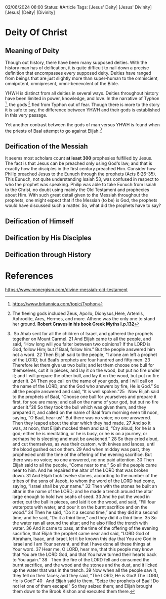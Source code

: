 


02/06/2024 06:00
Status: #Article
Tags: [Jesus' Deity]  [Jesus' Divinity]  [Jesus]  [Deity]  [Divinity]


# Deity Of Christ

## Meaning of Deity


Though out history, there have been many supposed deities. With the history man has of deification,
it is quite difficult to nail down a precise definition that encompasses every supposed deity.
Deities have ranged from beings that are just slightly more than super-human to the omniscient,
omnipotent, omnipresent, omni-benevolent of the Bible. 

YHWH is distinct from all deities in several ways. Deities throughout history have been limited in
power, knowledge, and love. In the narrative of Typhon [^1], the gods [^2] fled from Typhon out of
fear. Though there is more to the story it is safe to say, the difference between YHWH and their
gods is established in this very passage.

Yet another contrast between the gods of man versus YHWH is found when the priests of Baal attempt
to go against Elijah [^1 Kings 18]



## Deification of the Messiah 

It seems most scholars count **at least 300** prophesies fulfilled by Jesus. The fact is that Jesus
can be preached only using God's law; and that is exactly how the disciples in the first century
preached Him. Consider how Philip preached Jesus to the Eunuch through the prophets (Acts 8:26-35).
This Eunuch, not quite understanding Isaiah 53, was confused in respect to who the prophet was
speaking. Philip was able to take Eunuch from Isaiah to the Christ, no doubt using mainly the Old
Testament and prophecies about Him. With such great detail given to the Messiah throughout the
prophets, one might expect that if the Messiah (to be) is God, the prophets would have discussed
such a matter. So, what did the prophets have to say?




## Deification of Himself

## Deification by His Disciples

## Deification through History



# References

https://www.monergism.com/divine-messiah-old-testament

[^1]: https://www.britannica.com/topic/Typhon
[^2]: The fleeing gods included Zeus, Apollo, Dionysus,Here, Artemis, Aphrodite, Ares, Hermes, and
    more. Athene was the only one to stand her ground. **Robert Graves in his book Greek Myths I.p.132**
[^1 Kings 18]:  So Ahab sent for all the children of Israel, and gathered the prophets together on Mount Carmel. 21 And Elijah came to all the people, and said, “How long will you falter between two opinions? If the LORD is God, follow Him; but if Baal, follow him.” But the people answered him not a word. 22 Then Elijah said to the people, “I alone am left a prophet of the LORD; but Baal’s prophets are four hundred and fifty men. 23 Therefore let them give us two bulls; and let them choose one bull for themselves, cut it in pieces, and lay it on the wood, but put no fire under it; and I will prepare the other bull, and lay it on the wood, but put no fire under it. 24 Then you call on the name of your gods, and I will call on the name of the LORD; and the God who answers by fire, He is God.” So all the people answered and said, “It is well spoken.”25   Now Elijah said to the prophets of Baal, “Choose one bull for yourselves and prepare it first, for you are many; and call on the name of your god, but put no fire under it.”26 So they took the bull which was given them, and they prepared it, and called on the name of Baal from morning even till noon, saying, “O Baal, hear us!” But there was no voice; no one answered. Then they leaped about the altar which they had made. 27 And so it was, at noon, that Elijah mocked them and said, “Cry aloud, for he is a god; either he is meditating, or he is busy, or he is on a journey, or perhaps he is sleeping and must be awakened.” 28 So they cried aloud, and cut themselves, as was their custom, with knives and lances, until the blood gushed out on them. 29 And when midday was past, they prophesied until the time of the offering of the evening sacrifice. But there was no voice; no one answered, no one paid attention. 30 Then Elijah said to all the people, “Come near to me.” So all the people came near to him. And he repaired the altar of the LORD that was broken down. 31 And Elijah took twelve stones, according to the number of the tribes of the sons of Jacob, to whom the word of the LORD had come, saying, “Israel shall be your name.” 32 Then with the stones he built an altar in the name of the LORD; and he made a trench around the altar large enough to hold two seahs of seed. 33 And he put the wood in order, cut the bull in pieces, and laid it on the wood, and said, “Fill four waterpots with water, and pour it on the burnt sacrifice and on the wood.” 34 Then he said, “Do it a second time,” and they did it a second time; and he said, “Do it a third time,” and they did it a third time. 35 So the water ran all around the altar; and he also filled the trench with water. 36 And it came to pass, at the time of the offering of the evening sacrifice, that Elijah the prophet came near and said, “LORD God of Abraham, Isaac, and Israel, let it be known this day that You are God in Israel and I am Your servant, and that I have done all these things at Your word. 37 Hear me, O LORD, hear me, that this people may know that You are the LORD God, and that You have turned their hearts back to You again.” 38   Then the fire of the LORD fell and consumed the burnt sacrifice, and the wood and the stones and the dust, and it licked up the water that was in the trench. 39 Now when all the people saw it, they fell on their faces; and they said, “The LORD, He is God! The LORD, He is God!” 40   And Elijah said to them, “Seize the prophets of Baal! Do not let one of them escape!” So they seized them; and Elijah brought them down to the Brook Kishon and executed them there. 
